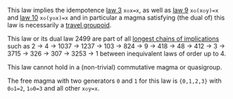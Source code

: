 This law implies the idempotence [law 3](https://teorth.github.io/equational_theories/implications/?3) `x◇x=x`, as well as [law 9](https://teorth.github.io/equational_theories/implications/?9) `x◇(x◇y)=x` and [law 10](https://teorth.github.io/equational_theories/implications/?10) `x◇(y◇x)=x` and in particular a magma satisfying (the dual of) this law is necessarily a [travel groupoid](http://arxiv.org/abs/2412.05510).

This law or its dual law 2499 are part of all [longest chains of implications](https://leanprover.zulipchat.com/#narrow/channel/458659-Equational/topic/Longest.20implication.20chain/near/521750611) such as 2 → 4 → 1037 → 1237 → 103 → 824 → 9 → 418 → 48 → 412 → 3 → 3715 → 326 → 307 → 3253 → 1 between inequivalent laws of order up to 4.

This law cannot hold in a (non-trivial) commutative magma or quasigroup.

The free magma with two generators `0` and `1` for this law is `{0,1,2,3}` with `0◇1=2`, `1◇0=3` and all other `x◇y=x`.
